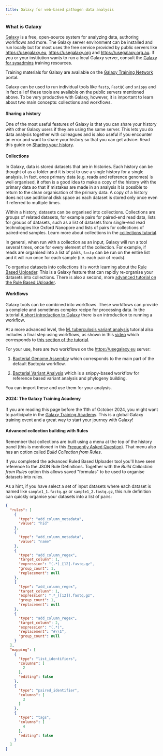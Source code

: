 ```yaml
---
title: Galaxy for web-based pathogen data analysis
---
```

### What is Galaxy

[Galaxy](https://galaxyproject.org) is a free, open-source system for analyzing data, authoring workflows and more. The Galaxy server environment can be installed and run locally but for most uses the free service provided by public servers like <https://usegalaxy.eu>, <https://usegalaxy.org> and <https://usegalaxy.org.au>. If you or your institution wants to run a local Galaxy server, consult the [Galaxy for sysadmins](https://training.galaxyproject.org/training-material/topics/admin/index.html) training resources.

Training materials for Galaxy are available on the [Galaxy Training Network](https://training.galaxyproject.org/) portal.

Galaxy can be used to run individual tools like `fastp`, `FastQC` and `snippy` and in fact all of these tools are available on the public servers mentioned above. To be very productive with Galaxy, however, it is important to learn about two main concepts: collections and workflows.

#### Sharing a history

One of the most useful features of Galaxy is that you can share your history with other Galaxy users if they are using the same server. This lets you do data analysis together with colleagues and is also useful if you encounter an error and want to share your history so that you can get advice. Read this guide on [Sharing your history](https://training.galaxyproject.org/training-material/faqs/galaxy/histories_sharing.html).

#### Collections

In Galaxy, data is stored datasets that are in histories. Each history can be thought of as a folder and it is best to use a single history for a single analysis. In fact, once primary data (e.g. reads and reference genomes) is well organised, it often is a good idea to make a copy of the history with the primary data so that if mistakes are made in an analysis it is possible to return to the clean organisation of the primary data. A copy of a history does not use additional disk space as each dataset is stored only once even if referred to multiple times.

Within a history, datasets can be organised into collections. Collections are groups of related datasets, for example pairs for paired-end read data, lists for groups of datasets, such as a list of datasets from single-end read technologies like Oxford Nanopore and lists of pairs for collections of paired-end samples. Learn more about collections in the [collections tutorial](https://training.galaxyproject.org/training-material/topics/galaxy-interface/tutorials/collections/tutorial.html).

In general, when run with a collection as an input, Galaxy will run a tool several times, once for every element of the collection. For example, if reads are organised into a list of pairs, `fastp` can be run on the entire list and it will run once for each sample (i.e. each pair of reads).

To organise datasets into collections it is worth learning about the [Rule Based Uploader](https://training.galaxyproject.org/training-material/topics/galaxy-interface/tutorials/upload-rules/tutorial.html). This is a Galaxy feature that can rapidly re-organise your datasets into collections. There is also a second, more [advanced tutorial on the Rule Based Uploader](https://training.galaxyproject.org/training-material/topics/galaxy-interface/tutorials/upload-rules-advanced/tutorial.html).

#### Workflows

Galaxy tools can be combined into workflows. These workflows can provide a complete and sometimes complex recipe for processing data. In the tutorial [A short introduction to Galaxy](https://training.galaxyproject.org/training-material/topics/introduction/tutorials/galaxy-intro-short/tutorial.html) there is an introduction to running a workflow. 

At a more advanced level, the [M. tuberculosis variant analysis](https://training.galaxyproject.org/training-material/topics/variant-analysis/tutorials/tb-variant-analysis/tutorial.html#processing-many-samples-at-once-collections-and-workflows-optional) tutorial also includes a final step using workflows, as shown in this [video](https://youtu.be/-nJPngFk36c?si=uuP7GMiVGxctrMVv&t=3558) which corresponds to [this section of the tutorial](https://training.galaxyproject.org/training-material/topics/variant-analysis/tutorials/tb-variant-analysis/tutorial.html#processing-many-samples-at-once-collections-and-workflows-optional).

For your use, here are two workflows on the <https://usegalaxy.eu> server:

1. [Bacterial Genome Assembly](https://usegalaxy.eu/u/pvanheus/w/bacterial-genome-assembly) which corresponds to the main part of the default Bactopia workflow.

2. [Bacterial Variant Analysis](https://usegalaxy.eu/u/pvanheus/w/bacteria-genome-variant-analysis) which is a snippy-based workflow for reference based variant analysis and phylogeny building.

You can import these and use them for your analysis.

#### 2024: The Galaxy Training Academy

If you are reading this page before the 11th of October 2024, you might want to participate in the [Galaxy Training Academy](https://training.galaxyproject.org/training-material/events/galaxy-academy-2024.html). This is a global Galaxy training event and a great way to start your journey with Galaxy!

#### Advanced collection building with Rules

Remember that collections are built using a menu at the top of the history panel (this is mentioned in this [Frequently Asked Question](https://training.galaxyproject.org/training-material/faqs/galaxy/collections_build_list.html)). That menu also has an option called _Build Collection from Rules_. 

If you completed the advanced Ruled Based Uploader tool you'll have seen reference to the JSON Rule Definitions. Together with the _Build Collection from Rules_ option this allows saved "formulas" to be used to organise datasets into rules.

As a hint, if you have select a set of input datasets where each dataset is named like `sample1_1.fastq.gz` or `sample1_2.fastq.gz`, this rule definition can quickly organise your datasets into a list of pairs:

```json
{
  "rules": [
    {
      "type": "add_column_metadata",
      "value": "hid"
    },
    {
      "type": "add_column_metadata",
      "value": "name"
    },
    {
      "type": "add_column_regex",
      "target_column": 1,
      "expression": "(.*)_[12].fastq.gz",
      "group_count": 1,
      "replacement": null
    },
    {
      "type": "add_column_regex",
      "target_column": 1,
      "expression": ".*_([12]).fastq.gz",
      "group_count": 1,
      "replacement": null
    },
    {
      "type": "add_column_regex",
      "target_column": 2,
      "expression": "(.*)",
      "replacement": "#\\1",
      "group_count": null
    }
  ],
  "mapping": [
    {
      "type": "list_identifiers",
      "columns": [
        2
      ],
      "editing": false
    },
    {
      "type": "paired_identifier",
      "columns": [
        3
      ]
    },
    {
      "type": "tags",
      "columns": [
        4
      ],
      "editing": false
    }
  ]
}
```

